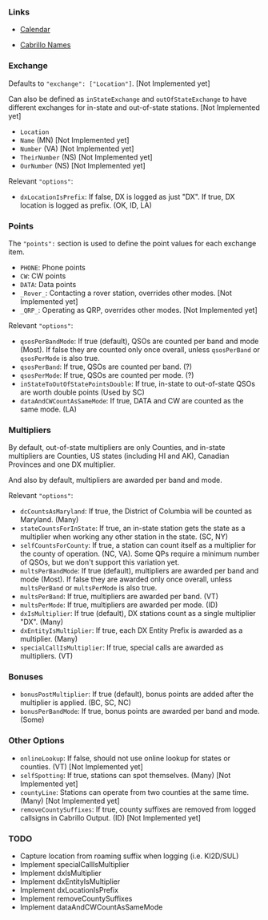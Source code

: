 ### Links

- [Calendar](https://docs.google.com/spreadsheets/d/e/2PACX-1vTav3mnE240lRPPs1RRySJ2QRPJsgq3-ZKCYRAgfLZmwS5uAU_CTh03Mw94LFzafiZeOSwqEscAyI9x/pubhtml?gid=771161833&single=true)

- [Cabrillo Names](https://www.contestcalendar.com/cabnames.php)

### Exchange

Defaults to `"exchange": ["Location"]`. [Not Implemented yet]

Can also be defined as `inStateExchange` and `outOfStateExchange` to have different exchanges for in-state and out-of-state stations. [Not Implemented yet]

- `Location`
- `Name` (MN) [Not Implemented yet]
- `Number` (VA) [Not Implemented yet]
- `TheirNumber` (NS) [Not Implemented yet]
- `OurNumber` (NS) [Not Implemented yet]

Relevant `"options"`:

- `dxLocationIsPrefix`: If false, DX is logged as just "DX". If true, DX location is logged as prefix. (OK, ID, LA)

### Points

The `"points":` section is used to define the point values for each exchange item.

- `PHONE`: Phone points
- `CW`: CW points
- `DATA`: Data points
- `_Rover_`: Contacting a rover station, overrides other modes. [Not Implemented yet]
- `_QRP_`: Operating as QRP, overrides other modes. [Not Implemented yet]

Relevant `"options"`:

- `qsosPerBandMode`: If true (default), QSOs are counted per band and mode (Most). If false they are counted only once overall, unless `qsosPerBand` or `qsosPerMode` is also true.
- `qsosPerBand`: If true, QSOs are counted per band. (?)
- `qsosPerMode`: If true, QSOs are counted per mode. (?)
- `inStateToOutOfStatePointsDouble`: If true, in-state to out-of-state QSOs are worth double points (Used by SC)
- `dataAndCWCountAsSameMode`: If true, DATA and CW are counted as the same mode. (LA)

### Multipliers

By default, out-of-state multipliers are only Counties, and in-state multipliers are
Counties, US states (including HI and AK), Canadian Provinces and one DX multiplier.

And also by default, multipliers are awarded per band and mode.

Relevant `"options"`:

- `dcCountsAsMaryland`: If true, the District of Columbia will be counted as Maryland. (Many)
- `stateCountsForInState`: If true, an in-state station gets the state as a multiplier when working any other station in the state. (SC, NY)
- `selfCountsForCounty`: If true, a station can count itself as a multiplier for the county of operation. (NC, VA). Some QPs require a minimum number of QSOs, but we don't support this variation yet.
- `multsPerBandMode`: If true (default), multipliers are awarded per band and mode (Most). If false they are awarded only once overall, unless `multsPerBand` or `multsPerMode` is also true.
- `multsPerBand`: If true, multipliers are awarded per band. (VT)
- `multsPerMode`: If true, multipliers are awarded per mode. (ID)
- `dxIsMultiplier`: If true (default), DX stations count as a single multiplier "DX". (Many)
- `dxEntityIsMultiplier`: If true, each DX Entity Prefix is awarded as a multiplier. (Many)
- `specialCallIsMultiplier`: If true, special calls are awarded as multipliers. (VT)

### Bonuses

- `bonusPostMultiplier`: If true (default), bonus points are added after the multiplier is applied. (BC, SC, NC)
- `bonusPerBandMode`: If true, bonus points are awarded per band and mode. (Some)

### Other Options

- `onlineLookup`: If false, should not use online lookup for states or counties. (VT) [Not Implemented yet]
- `selfSpotting`: If true, stations can spot themselves. (Many) [Not Implemented yet]
- `countyLine`: Stations can operate from two counties at the same time. (Many) [Not Implemented yet]
- `removeCountySuffixes`: If true, county suffixes are removed from logged callsigns in Cabrillo Output. (ID) [Not Implemented yet]

### TODO

- Capture location from roaming suffix when logging (i.e. KI2D/SUL)
- Implement specialCallIsMultiplier
- Implement dxIsMultiplier
- Implement dxEntityIsMultiplier
- Implement dxLocationIsPrefix
- Implement removeCountySuffixes
- Implement dataAndCWCountAsSameMode
